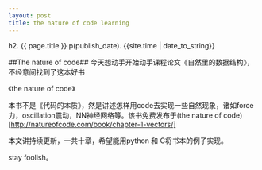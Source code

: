 ```yaml
---
layout: post
title: the nature of code learning
---
```


h2. {{ page.title }}
p(publish_date). {{site.time | date_to_string}}

##The nature of code##
今天想动手开始动手课程论文《自然里的数据结构》，不经意间找到了这本好书

《the nature of code》

本书不是《代码的本质》，然是讲述怎样用code去实现一些自然现象，诸如force力，oscillation震动，NN神经网络等。该书免费发布于(the nature of code)[http://natureofcode.com/book/chapter-1-vectors/]

本文讲持续更新，一共十章，希望能用python 和 C将书本的例子实现。

stay foolish。
